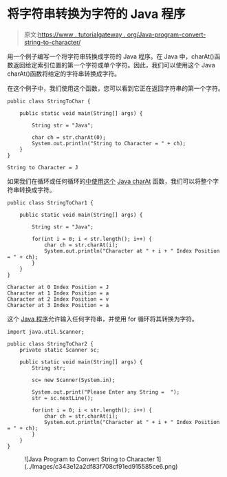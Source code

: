 # 将字符串转换为字符的 Java 程序

> 原文:[https://www . tutorialgateway . org/Java-program-convert-string-to-character/](https://www.tutorialgateway.org/java-program-to-convert-string-to-character/)

用一个例子编写一个将字符串转换成字符的 Java 程序。在 Java 中，charAt()函数返回给定索引位置的第一个字符或单个字符。因此，我们可以使用这个 Java charAt()函数将给定的字符串转换成字符。

在这个例子中，我们使用这个函数，您可以看到它正在返回字符串的第一个字符。

```
public class StringToChar {

	public static void main(String[] args) {

		String str = "Java";

		char ch = str.charAt(0);
		System.out.println("String to Character = " + ch);
	}
}
```

```
String to Character = J
```

如果我们在循环或任何循环的[中使用这个](https://www.tutorialgateway.org/java-for-loop/) [Java charAt](https://www.tutorialgateway.org/java-charat-method/) 函数，我们可以将整个字符串转换成字符。

```
public class StringToChar1 {

	public static void main(String[] args) {

		String str = "Java";

		for(int i = 0; i < str.length(); i++) {
			char ch = str.charAt(i);
			System.out.println("Character at " + i + " Index Position = " + ch);
		}
	}
}
```

```
Character at 0 Index Position = J
Character at 1 Index Position = a
Character at 2 Index Position = v
Character at 3 Index Position = a
```

这个 [Java 程序](https://www.tutorialgateway.org/learn-java-programs/)允许输入任何字符串，并使用 for 循环将其转换为字符。

```
import java.util.Scanner;

public class StringToChar2 {
	private static Scanner sc;

	public static void main(String[] args) {
		String str;

		sc= new Scanner(System.in);

		System.out.print("Please Enter any String =  ");
		str = sc.nextLine();

		for(int i = 0; i < str.length(); i++) {
			char ch = str.charAt(i);
			System.out.println("Character at " + i + " Index Position = " + ch);
		}
	}
}
```

<figure class="wp-block-image size-large">![Java Program to Convert String to Character 1](../Images/c343e12a2df83f708cf91ed915585ce6.png)</figure>